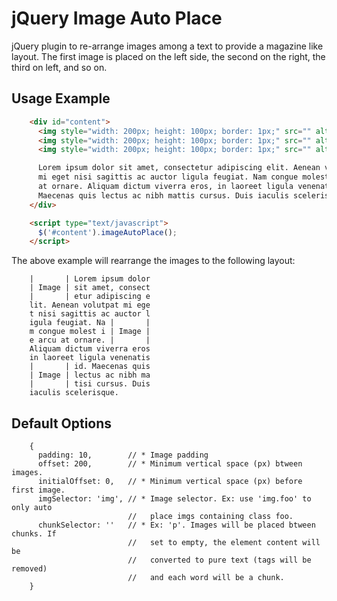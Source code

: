 jQuery Image Auto Place
=======================

jQuery plugin to re-arrange images among a text to provide a magazine like
layout. The first image is placed on the left side, the second on the right,
the third on left, and so on.

Usage Example
-------------
```html
    <div id="content">
      <img style="width: 200px; height: 100px; border: 1px;" src="" alt="" />
      <img style="width: 200px; height: 100px; border: 1px;" src="" alt="" />
      <img style="width: 200px; height: 100px; border: 1px;" src="" alt="" />

      Lorem ipsum dolor sit amet, consectetur adipiscing elit. Aenean volutpat
      mi eget nisi sagittis ac auctor ligula feugiat. Nam congue molestie arcu
      at ornare. Aliquam dictum viverra eros, in laoreet ligula venenatis id.
      Maecenas quis lectus ac nibh mattis cursus. Duis iaculis scelerisque.
    </div>

    <script type="text/javascript">
      $('#content').imageAutoPlace();
    </script>
```

The above example will rearrange the images to the following layout:

```
    |       | Lorem ipsum dolor
    | Image | sit amet, consect
    |       | etur adipiscing e
    lit. Aenean volutpat mi ege
    t nisi sagittis ac auctor l
    igula feugiat. Na |       |
    m congue molest i | Image |
    e arcu at ornare. |       |
    Aliquam dictum viverra eros
    in laoreet ligula venenatis
    |       | id. Maecenas quis
    | Image | lectus ac nibh ma
    |       | tisi cursus. Duis
    iaculis scelerisque.
```

Default Options
---------------
```
    {
      padding: 10,        // * Image padding
      offset: 200,        // * Minimum vertical space (px) btween images.
      initialOffset: 0,   // * Minimum vertical space (px) before first image.
      imgSelector: 'img', // * Image selector. Ex: use 'img.foo' to only auto
                          //   place imgs containing class foo.
      chunkSelector: ''   // * Ex: 'p'. Images will be placed btween chunks. If
                          //   set to empty, the element content will be
                          //   converted to pure text (tags will be removed)
                          //   and each word will be a chunk.
    }
